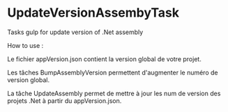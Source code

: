 # UpdateVersionAssembyTask
Tasks gulp for update version of .Net assembly

How to use :

Le fichier appVersion.json contient la version global de votre projet.

Les tâches BumpAssemblyVersion permettent d'augmenter le numéro de version global.

La tâche UpdateAssembly permet de mettre à jour les num de version des projets .Net à partir du appVersion.json.
